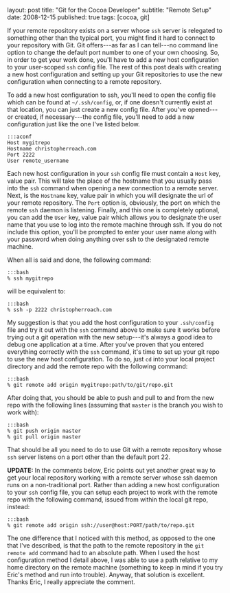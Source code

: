layout: post
title: "Git for the Cocoa Developer"
subtitle: "Remote Setup"
date: 2008-12-15
published: true
tags: [cocoa, git]

If your remote repository exists on a server whose `ssh` server is relegated to something other than the typical port, you might find it hard to connect to your repository with Git. Git offers---as far as I can tell---no command line option to change the default port number to one of your own choosing. So, in order to get your work done, you'll have to add a new host configuration to your user-scoped `ssh` config file. The rest of this post deals with creating a new host configuration and setting up your Git repositories to use the new configuration when connecting to a remote repository.

To add a new host configuration to ssh, you'll need to open the config file which can be found at `~/.ssh/config`, or, if one doesn't currently exist at that location, you can just create a new config file. After you've opened---or created, if necessary---the config file, you'll need to add a new configuration just like the one I've listed below.

    :::aconf
    Host mygitrepo
    Hostname christopherroach.com
    Port 2222
    User remote_username

Each new host configuration in your `ssh` config file must contain a `Host` key, value pair. This will take the place of the hostname that you usually pass into the `ssh` command when opening a new connection to a remote server. Next, is the `Hostname` key, value pair in which you will designate the url of your remote repository. The `Port` option is, obviously, the port on which the remote `ssh` daemon is listening. Finally, and this one is completely optional, you can add the `User` key, value pair which allows you to designate the user name that you use to log into the remote machine through ssh. If you do not include this option, you'll be prompted to enter your user name along with your password when doing anything over ssh to the designated remote machine. 

When all is said and done, the following command:

    :::bash
    % ssh mygitrepo

will be equivalent to:

    :::bash
    % ssh -p 2222 christopherroach.com

My suggestion is that you add the host configuration to your `.ssh/config` file and try it out with the `ssh` command above to make sure it works before trying out a git operation with the new setup---it's always a good idea to debug one application at a time. After you've proven that you entered everything correctly with the `ssh` command, it's time to set up your git repo to use the new host configuration. To do so, just `cd` into your local project directory and add the remote repo with the following command:

    :::bash
    % git remote add origin mygitrepo:path/to/git/repo.git

After doing that, you should be able to push and pull to and from the new repo with the following lines (assuming that `master` is the branch you wish to work with):

    :::bash
    % git push origin master
    % git pull origin master

That should be all you need to do to use Git with a remote repository whose `ssh` server listens on a port other than the default port 22.

__UPDATE:__ In the comments below, Eric points out yet another great way to get your local repository working with a remote server whose ssh daemon runs on a non-traditional port. Rather than adding a new host configuration to your `ssh` config file, you can setup each project to work with the remote repo with the following command, issued from within the local git repo, instead:

    :::bash
    % git remote add origin ssh://user@host:PORT/path/to/repo.git

The one difference that I noticed with this method, as opposed to the one that I've described, is that the path to the remote repository in the `git remote add` command had to an absolute path. When I used the host configuration method I detail above, I was able to use a path relative to my home directory on the remote machine (something to keep in mind if you try Eric's method and run into trouble). Anyway, that solution is excellent. Thanks Eric, I really appreciate the comment.
